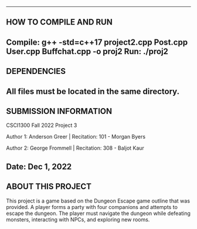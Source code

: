 ------------------------
HOW TO COMPILE AND RUN
------------------------
Compile: g++ -std=c++17 project2.cpp Post.cpp User.cpp Buffchat.cpp -o 
proj2
Run: ./proj2
------------------------
DEPENDENCIES
------------------------
All files must be located in the same directory.
------------------------
SUBMISSION INFORMATION
------------------------
CSCI1300 Fall 2022 Project 3

Author 1: Anderson Greer | Recitation: 101 - Morgan Byers

Author 2: George Frommell | Recitation: 308 - Baljot Kaur

Date: Dec 1, 2022
------------------------
ABOUT THIS PROJECT
------------------------
This project is a game based on the Dungeon Escape game outline that was provided. 
A player forms a party with four companions and attempts to escape the dungeon.
The player must navigate the dungeon while defeating monsters, interacting with
NPCs, and exploring new rooms. 

